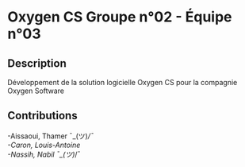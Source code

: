 # Oxygen CS Groupe n°02 - Équipe n°03

## Description

Développement de la solution logicielle Oxygen CS pour la compagnie Oxygen Software

## Contributions

-Aissaoui, Thamer ¯\_(ツ)_/¯                         
-Caron, Louis-Antoine                             
-Nassih, Nabil ¯\_(ツ)_/¯
